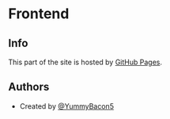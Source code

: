# Frontend

## Info

This part of the site is hosted by [GitHub Pages](https://pages.github.com/).

## Authors

- Created by [@YummyBacon5](https://github.com/YummyBacon5)